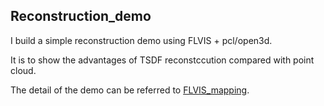 ## Reconstruction_demo

I build a simple reconstruction demo using FLVIS + pcl/open3d. 

It is to show the advantages of TSDF reconstccution compared with point cloud.

The detail of the demo can be referred to [FLVIS_mapping](https://github.com/zouyajing/FLVIS).
